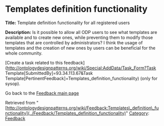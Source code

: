 #  Templates definition functionality


__Title:__ Template definition functionality for all registered users


__Description:__ Is it possible to allow all ODP users to see what templates are available and to create new ones, while preventing them to modify those templates that are controlled by administrators? I think the usage of templates and the creation of new ones by users can be beneficial for the whole community. 


  




[Create a task related to this feedback](http://ontologydesignpatterns.org/wiki/Special:AddData/Task_Form?Task Template[SubmittedBy]=93.34.113.67&Task Template[PertinentFeedback]=Templates_definition_functionality) (only for sysop).


  



Go back to the  [Feedback main page](../Feedback/Main "Feedback:Main")


  






Retrieved from "[http://ontologydesignpatterns.org/wiki/Feedback:Templates\_definition\_functionality](../Feedback/Templates_definition_functionality)"
 [Category](http://ontologydesignpatterns.org/wiki/Special:Categories "Special:Categories"): [Feedback](../Category/Feedback "Category:Feedback")